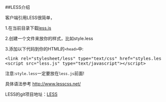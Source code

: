 ##LESS介绍


客户端引用LESS很简单，

1.在当前目录下载<a href="less-1.3.0.min.js">less.js</a>

2.创建一个文件来放你的样式，比如style.less

3.添加以下代码到你的HTML的<code>&lt;head></code>中:

<pre>
&lt;link rel="stylesheet/less" type="text/css" href="styles.less">
&lt;script src="less.js" type="text/javascript">&lt;/script>
</pre>

注意:<code>style.less</code>一定要放在<code>less.js</code>前面!

具体语法参考 <a href="http://www.lesscss.net/" target="_blank">http://www.lesscss.net/</a>

LESS的git项目地址：<a href="https://github.com/cloudhead/less.js">LESS</a>